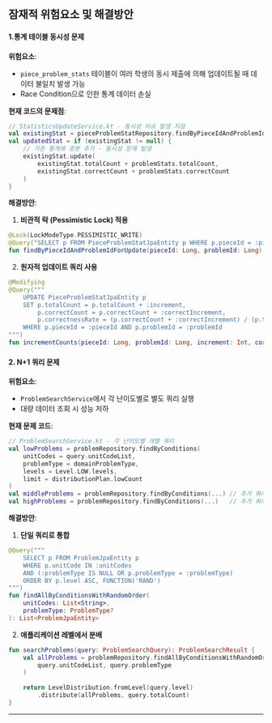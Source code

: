 
## 잠재적 위험요소 및 해결방안

#### 1.통계 테이블 동시성 문제

**위험요소**:
- `piece_problem_stats` 테이블이 여러 학생의 동시 제출에 의해 업데이트될 때 데이터 불일치 발생 가능
- Race Condition으로 인한 통계 데이터 손실

**현재 코드의 문제점**:
```kotlin
// StatisticsUpdateService.kt - 동시성 이슈 발생 지점
val existingStat = pieceProblemStatRepository.findByPieceIdAndProblemId(event.pieceId, problemId)
val updatedStat = if (existingStat != null) {
    // 기존 통계에 증분 추가 - 동시성 문제 발생
    existingStat.update(
        existingStat.totalCount + problemStats.totalCount,
        existingStat.correctCount + problemStats.correctCount
    )
}
```

**해결방안**:

1. **비관적 락 (Pessimistic Lock) 적용**
```kotlin
@Lock(LockModeType.PESSIMISTIC_WRITE)
@Query("SELECT p FROM PieceProblemStatJpaEntity p WHERE p.pieceId = :pieceId AND p.problemId = :problemId")
fun findByPieceIdAndProblemIdForUpdate(pieceId: Long, problemId: Long): PieceProblemStatJpaEntity?
```

2. **원자적 업데이트 쿼리 사용**
```kotlin
@Modifying
@Query("""
    UPDATE PieceProblemStatJpaEntity p 
    SET p.totalCount = p.totalCount + :increment, 
        p.correctCount = p.correctCount + :correctIncrement,
        p.correctnessRate = (p.correctCount + :correctIncrement) / (p.totalCount + :increment)
    WHERE p.pieceId = :pieceId AND p.problemId = :problemId
""")
fun incrementCounts(pieceId: Long, problemId: Long, increment: Int, correctIncrement: Int)
```

#### 2. N+1 쿼리 문제

**위험요소**:
- `ProblemSearchService`에서 각 난이도별로 별도 쿼리 실행
- 대량 데이터 조회 시 성능 저하

**현재 문제 코드**:
```kotlin
// ProblemSearchService.kt - 각 난이도별 개별 쿼리
val lowProblems = problemRepository.findByConditions(
    unitCodes = query.unitCodeList,
    problemType = domainProblemType,
    levels = Level.LOW.levels,
    limit = distributionPlan.lowCount
)
val middleProblems = problemRepository.findByConditions(...) // 추가 쿼리
val highProblems = problemRepository.findByConditions(...)   // 추가 쿼리
```

**해결방안**:

1. **단일 쿼리로 통합**
```kotlin
@Query("""
    SELECT p FROM ProblemJpaEntity p
    WHERE p.unitCode IN :unitCodes
    AND (:problemType IS NULL OR p.problemType = :problemType)
    ORDER BY p.level ASC, FUNCTION('RAND')
""")
fun findAllByConditionsWithRandomOrder(
    unitCodes: List<String>,
    problemType: ProblemType?
): List<ProblemJpaEntity>
```

2. **애플리케이션 레벨에서 분배**
```kotlin
fun searchProblems(query: ProblemSearchQuery): ProblemSearchResult {
    val allProblems = problemRepository.findAllByConditionsWithRandomOrder(
        query.unitCodeList, query.problemType
    )
    
    return LevelDistribution.fromLevel(query.level)
        .distribute(allProblems, query.totalCount)
}
```

---